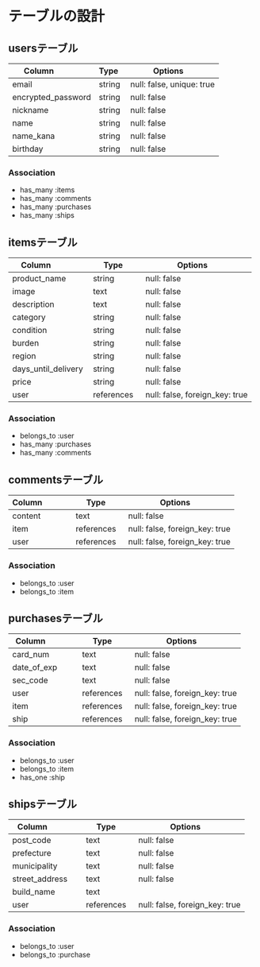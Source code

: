 # テーブルの設計

## usersテーブル
| Column             | Type   | Options     |
| ------------------ | ------ | ----------- |
| email              | string | null: false, unique: true |
| encrypted_password | string | null: false |
| nickname           | string | null: false |
| name               | string | null: false |
| name_kana          | string | null: false |
| birthday           | string | null: false |

### Association
- has_many :items
- has_many :comments
- has_many :purchases
- has_many :ships

## itemsテーブル
| Column             | Type   | Options     |
| ------------------ | ------ | ----------- |
| product_name       | string | null: false |
| image              | text   | null: false |
| description        | text   | null: false |
| category           | string | null: false |
| condition          | string | null: false |
| burden             | string | null: false |
| region             | string | null: false |
| days_until_delivery | string | null: false |
| price              | string | null: false |
| user               | references  | null: false, foreign_key: true |

### Association

- belongs_to :user
- has_many :purchases 
- has_many :comments 

## commentsテーブル
| Column             | Type   | Options     |
| ------------------ | ------ | ----------- |
| content            | text   | null: false |
| item               | references  | null: false, foreign_key: true |
| user               | references  | null: false, foreign_key: true |

### Association
- belongs_to :user
- belongs_to :item

## purchasesテーブル
| Column             | Type   | Options     |
| ------------------ | ------ | ----------- |
| card_num           | text   | null: false |
| date_of_exp        | text   | null: false |
| sec_code           | text   | null: false |
| user               | references  | null: false, foreign_key: true |
| item               | references  | null: false, foreign_key: true |
| ship               | references  | null: false, foreign_key: true |

### Association
- belongs_to :user
- belongs_to :item
- has_one :ship

## shipsテーブル
| Column             | Type   | Options     |
| ------------------ | ------ | ----------- |
| post_code          | text   | null: false |
| prefecture         | text   | null: false |
| municipality       | text   | null: false |
| street_address     | text   | null: false |
| build_name         | text   |             |
| user               | references  | null: false, foreign_key: true |

### Association
- belongs_to :user
- belongs_to :purchase



